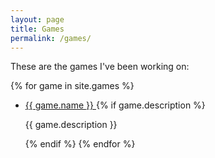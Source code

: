 ```yaml
---
layout: page
title: Games
permalink: /games/
---
```


These are the games I've been working on:

{% for game in site.games %}
* <a href="{{ game.url }}"> {{ game.name }} </a>
  {% if game.description %} <p> {{ game.description }} </p> {% endif %}
{% endfor %}
